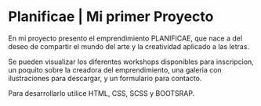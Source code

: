 # Planificae | Mi primer Proyecto

En mi proyecto presento el emprendimiento PLANIFICAE, que nace a del deseo de compartir el mundo del arte y la creatividad aplicado a las letras.

Se pueden visualizar los diferentes workshops disponibles para inscripcion, un poquito sobre la creadora del emprendimiento, una galeria con ilustraciones para descargar, y un formulario para contacto.

Para desarrollarlo utilice HTML, CSS, SCSS y BOOTSRAP.

